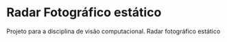 # Radar Fotográfico estático

Projeto para a disciplina de visão computacional. 
Radar fotográfico estático
